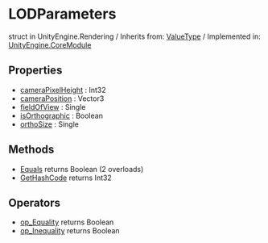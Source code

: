 # LODParameters
struct in UnityEngine.Rendering
 / Inherits from: <a href="https://docs.unity3d.com/6000.2/Documentation/ScriptReference/ValueType.html">ValueType</a> / Implemented in: <a href="https://docs.unity3d.com/6000.2/Documentation/ScriptReference/UnityEngine.CoreModule.html">UnityEngine.CoreModule</a>

## Properties
- <a href="https://docs.unity3d.com/6000.2/Documentation/ScriptReference/LODParameters-cameraPixelHeight.html">cameraPixelHeight</a> : Int32
- <a href="https://docs.unity3d.com/6000.2/Documentation/ScriptReference/LODParameters-cameraPosition.html">cameraPosition</a> : Vector3
- <a href="https://docs.unity3d.com/6000.2/Documentation/ScriptReference/LODParameters-fieldOfView.html">fieldOfView</a> : Single
- <a href="https://docs.unity3d.com/6000.2/Documentation/ScriptReference/LODParameters-isOrthographic.html">isOrthographic</a> : Boolean
- <a href="https://docs.unity3d.com/6000.2/Documentation/ScriptReference/LODParameters-orthoSize.html">orthoSize</a> : Single

## Methods
- <a href="https://docs.unity3d.com/6000.2/Documentation/ScriptReference/LODParameters.Equals.html">Equals</a> returns Boolean (2 overloads)
- <a href="https://docs.unity3d.com/6000.2/Documentation/ScriptReference/LODParameters.GetHashCode.html">GetHashCode</a> returns Int32

## Operators
- <a href="https://docs.unity3d.com/6000.2/Documentation/ScriptReference/LODParameters.op_Equality.html">op_Equality</a> returns Boolean
- <a href="https://docs.unity3d.com/6000.2/Documentation/ScriptReference/LODParameters.op_Inequality.html">op_Inequality</a> returns Boolean
